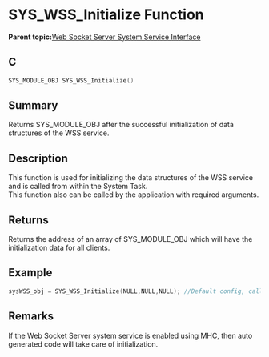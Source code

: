 # SYS\_WSS\_Initialize Function

**Parent topic:**[Web Socket Server System Service Interface](GUID-9DCBB817-ECC8-46C6-954B-F6B0D8F5C0BC.md)

## C

```c
SYS_MODULE_OBJ SYS_WSS_Initialize()
```

## Summary

Returns SYS\_MODULE\_OBJ after the successful initialization of data structures of the WSS service.

## Description

This function is used for initializing the data structures of the WSS service and is called from within the System Task.<br />This function also can be called by the application with required arguments.

## Returns

Returns the address of an array of SYS\_MODULE\_OBJ which will have the initialization data for all clients.

## Example

```c
sysWSS_obj = SYS_WSS_Initialize(NULL,NULL,NULL); //Default config, callback and cookie will be taken
```

## Remarks

If the Web Socket Server system service is enabled using MHC, then auto generated code will take care of initialization.

